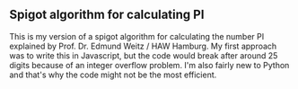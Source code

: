 ## Spigot algorithm for calculating PI

This is my version of a spigot algorithm for calculating the number PI explained by Prof. Dr. Edmund Weitz / HAW Hamburg. My first approach was to write this in Javascript, but the code would break after around 25 digits because of an integer overflow problem. I'm also fairly new to Python and that's why the code might not be the most efficient.
